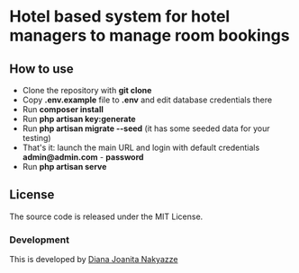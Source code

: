 # Hotel based system for hotel managers to manage room bookings

## How to use

- Clone the repository with __git clone__
- Copy __.env.example__ file to __.env__ and edit database credentials there
- Run __composer install__
- Run __php artisan key:generate__
- Run __php artisan migrate --seed__ (it has some seeded data for your testing)
- That's it: launch the main URL and login with default credentials __admin@admin.com__ - __password__
- Run __php artisan serve__
## License

The source code is released under the MIT License.

### Development

This is developed by [Diana Joanita Nakyazze](mailto:dianajoanita900@gmail.com)
